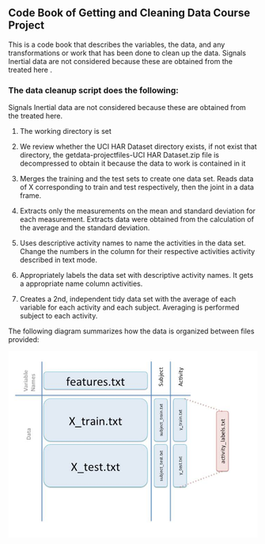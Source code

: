 Code Book of Getting and Cleaning Data Course Project
-----------------------------------------------------

This is a code book that describes the variables, the data, and any 
transformations or work that has been done to clean up the data.
Signals Inertial data are not considered because these are obtained from the
treated here .


### The data cleanup script does the following: 

Signals Inertial data are not considered because these are obtained from the
treated here.

1. The working directory is set

2. We review whether the UCI HAR Dataset directory exists, if not exist that 
   directory, the getdata-projectfiles-UCI HAR Dataset.zip file is decompressed 
   to obtain it because the data to work is contained in it
   
3. Merges the training and the test sets to create one data set. Reads data 
   of X corresponding to train and test respectively, then the joint 
   in a data frame.

4. Extracts only the measurements on the mean and standard deviation for each
   measurement. Extracts data were obtained from the calculation of the average
   and the standard deviation.

5. Uses descriptive activity names to name the activities in the data set. 
   Change the numbers in the column for their respective activities activity 
   described in text mode. 

6. Appropriately labels the data set with descriptive activity names. It gets a 
   appropriate name column activities.

7. Creates a 2nd, independent tidy data set with the average of each variable
   for each activity and each subject. Averaging is performed subject to 
   each activity.


The following diagram summarizes how the data is organized between files 
provided:

![Summary chart](images/diagrama.jpg)